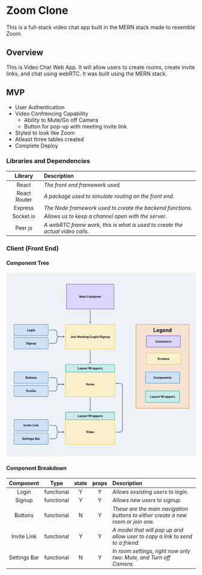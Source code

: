# Zoom Clone

This is a full-stack video chat app built in the MERN stack made to resemble Zoom.

## Overview

This is Video Chat Web App. It will allow users to create rooms, create invite links, and chat using webRTC. It was built using the MERN stack.

## MVP

* User Authentication
* Video Confrencing Capability
  * Ability to Mute/Go off Camera
  * Button for pop-up with meeting invite link
* Styled to look like Zoom
* Atleast three tables created
* Complete Deploy

### Libraries and Dependencies

|     Library      | Description                                |
| :--------------: | :----------------------------------------- |
|      React       | _The front end framework used._ |
|   React Router   | _A package used to simulate routing on the front end._ |
|     Express      | _The Node framework used to create the backend functions._ |
|     Socket.io      | _Allows us to keep a channel open with the server._ |
|     Peer.js      | _A webRTC frame work, this is what is used to create the actual video calls._ |


### Client (Front End)

#### Component Tree

![Component Tree](https://github.com/Henry-Cook/Full-Stack-Video-Chat/blob/main/Zoom%20Clone.png?raw=true)

#### Component Breakdown

|  Component   |    Type    | state | props | Description                                                      |
| :----------: | :--------: | :---: | :---: | :--------------------------------------------------------------- |
|    Login    | functional |   Y   |   Y   | _Allows exsisting users to login._               |
|  Signup  | functional |   Y   |   Y   | _Allows new users to signup._       |
|   Buttons    |   functional    |   N   |   Y   | _These are the main navigation buttons to either create a new room or join one._      |
| Invite Link | functional |   Y   |   Y   | _A model that will pop up and allow user to copy a link to send to a friend._                 |
|    Settings Bar    | functional |   N   |   Y   | _In room settings, right now only two: Mute, and Turn off Camera._ |
